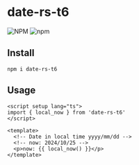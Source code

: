 # date-rs-t6

![NPM](https://img.shields.io/npm/l/date-rs-t6)
![npm](https://img.shields.io/npm/v/date-rs-t6)

## Install

```
npm i date-rs-t6
```

## Usage

```vue
<script setup lang="ts">
import { local_now } from 'date-rs-t6'
</script>

<template>
  <!-- Date in local time yyyy/mm/dd -->
  <!-- now: 2024/10/25 -->
  <p>now: {{ local_now() }}</p>
</template>
```
